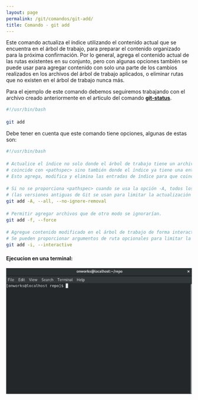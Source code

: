 ```yaml
---
layout: page
permalink: /git/comandos/git-add/
title: Comando - git add
---
```


Este comando actualiza el índice utilizando el contenido actual que se encuentra en el árbol de trabajo, para preparar el contenido organizado para la próxima confirmación. Por lo general, agrega el contenido actual de las rutas existentes en su conjunto, pero con algunas opciones también se puede usar para agregar contenido con solo una parte de los cambios realizados en los archivos del árbol de trabajo aplicados, o eliminar rutas que no existen en el árbol de trabajo nunca más.

Para el ejemplo de este comando debemos seguiremos trabajando con el archivo creado anteriormente en el articulo del comando **[git-status](../git-status)**.

``` bash
#!/usr/bin/bash

git add
```

Debe tener en cuenta que este comando tiene opciones, algunas de estas son:

``` bash
#!/usr/bin/bash

# Actualice el índice no solo donde el árbol de trabajo tiene un archivo que 
# coincide con <pathspec> sino también donde el índice ya tiene una entrada. 
# Esto agrega, modifica y elimina las entradas de índice para que coincidan con el árbol de trabajo.

# Si no se proporciona <pathspec> cuando se usa la opción -A, todos los archivos en todo el árbol de trabajo se actualizan  
# (las versiones antiguas de Git se usan para limitar la actualización al directorio actual y sus subdirectorios).
git add -A, --all, --no-ignore-removal

# Permitir agregar archivos que de otro modo se ignorarían.
git add -f, --force

# Agregue contenido modificado en el árbol de trabajo de forma interactiva al índice. 
# Se pueden proporcionar argumentos de ruta opcionales para limitar la operación a un subconjunto del árbol de trabajo.
git add -i, --interactive
```

#### Ejecucion en una terminal:    

![Drag Racing](../../../assets/images/gif/git/comandos/git-add.gif)

